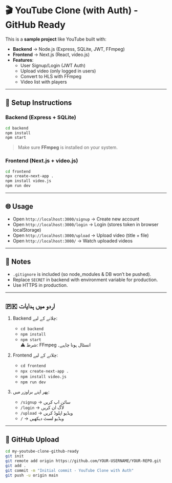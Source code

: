 # 🎬 YouTube Clone (with Auth) - GitHub Ready

This is a **sample project** like YouTube built with:
- **Backend** → Node.js (Express, SQLite, JWT, FFmpeg)
- **Frontend** → Next.js (React, video.js)
- **Features**:
  - User Signup/Login (JWT Auth)
  - Upload video (only logged in users)
  - Convert to HLS with FFmpeg
  - Video list with players

---

## 🚀 Setup Instructions

### Backend (Express + SQLite)
```bash
cd backend
npm install
npm start
```
> Make sure **FFmpeg** is installed on your system.

### Frontend (Next.js + video.js)
```bash
cd frontend
npx create-next-app .
npm install video.js
npm run dev
```

---

## 🌐 Usage
- Open `http://localhost:3000/signup` → Create new account  
- Open `http://localhost:3000/login` → Login (stores token in browser localStorage)  
- Open `http://localhost:3000/upload` → Upload video (title + file)  
- Open `http://localhost:3000/` → Watch uploaded videos  

---

## 📌 Notes
- `.gitignore` is included (so node_modules & DB won’t be pushed).
- Replace `SECRET` in backend with environment variable for production.
- Use HTTPS in production.

---

## 🇵🇰 اردو میں ہدایات

1. Backend چلانے کے لیے:
   - `cd backend`
   - `npm install`
   - `npm start`  
   ⚠️ شرط: FFmpeg انسٹال ہونا چاہیے۔

2. Frontend چلانے کے لیے:
   - `cd frontend`
   - `npx create-next-app .`
   - `npm install video.js`
   - `npm run dev`

3. پھر اپنے براوزر میں:
   - `/signup` → سائن اپ کریں
   - `/login` → لاگ ان کریں
   - `/upload` → ویڈیو اپلوڈ کریں
   - `/` → ویڈیو لسٹ دیکھیں

---

## 📂 GitHub Upload
```bash
cd my-youtube-clone-github-ready
git init
git remote add origin https://github.com/YOUR-USERNAME/YOUR-REPO.git
git add .
git commit -m "Initial commit - YouTube Clone with Auth"
git push -u origin main
```
